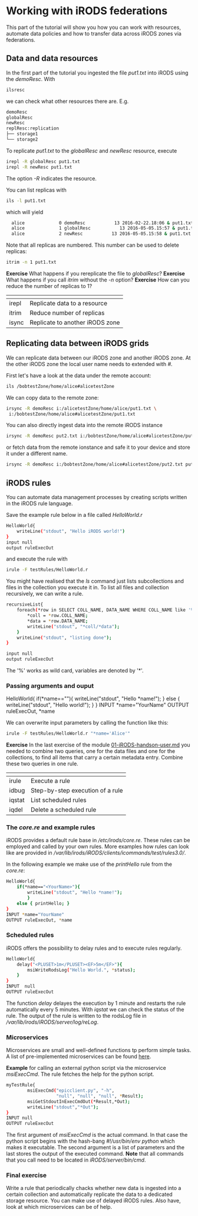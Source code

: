 # Working with iRODS federations
This part of the tutorial will show you how you can work with resources, automate data policies and how to transfer data across iRODS zones via federations.

## Data and data resources

In the first part of the tutorial you ingested the file *put1.txt* into iRODS using the *demoResc*. With 

```sh
ilsresc
```
we can check what other resources there are. E.g.

```sh
demoResc
globalResc
newResc
replResc:replication
├── storage1
└── storage2
```

To replicate *put1.txt* to the *globalResc* and *newResc* resource, execute
```sh
irepl -R globalResc put1.txt
irepl -R newResc put1.txt
```
The option *-R* indicates the resource.

You can list replicas with
```sh
ils -l put1.txt
```

which will yield
```sh
  alice             0 demoResc           13 2016-02-22.18:06 & put1.txt
  alice             1 globalResc           13 2016-05-05.15:57 & put1.txt
  alice             2 newResc           13 2016-05-05.15:58 & put1.txt
```

Note that all replicas are numbered. This number can be used to delete replicas:
```sh
itrim -n 1 put1.txt
```

**Exercise** What happens if you rereplicate the file to *globalResc*?
**Exercise** What happens if you call *itrim* without the *-n* option?
**Exercise** How can you reduce the number of replicas to 1?

[]()  | []()
------|------
irepl   | Replicate data to a resource
itrim   | Reduce number of replicas
isync   | Replicate to another iRODS zone

## Replicating data between iRODS grids
We can replicate data between our iRODS zone and another iRODS zone. At the other iRODS zone the local user name needs to extended with *#<localzone>*.

First let's have a look at the data under the remote account:
```sh
ils /bobtestZone/home/alice#alicetestZone
```

We can copy data to the remote zone:
```sh
irsync -R demoResc i:/alicetestZone/home/alice/put1.txt \
 i:/bobtestZone/home/alice#alicetestZone/put1.txt 
```
You can also directly ingest data into the remote iRODS instance
```sh
irsync -R demoResc put2.txt i:/bobtestZone/home/alice#alicetestZone/put2.txt
```
or fetch data from the remote ionstance and safe it to your device and store it under a different name.
```sh
irsync -R demoResc i:/bobtestZone/home/alice#alicetestZone/put2.txt put3.txt
```

## iRODS rules
You can automate data management processes by creating scripts written in the iRODS rule language.

Save the example rule below in a file called *HelloWorld.r*
```sh
HelloWorld{
    writeLine("stdout", "Hello iRODS world!")
}
input null
output ruleExecOut
```
and execute the rule with
```sh
irule -F testRules/HelloWorld.r
```

You might have realised that the *ls* command just lists subcollections and files in the collection you execute it in. To list all files and collection recursively, we can write a rule.
```sh
recursiveList{
    foreach(*row in SELECT COLL_NAME, DATA_NAME WHERE COLL_NAME like '%home%'){
        *coll = *row.COLL_NAME;
        *data = *row.DATA_NAME;
        writeLine("stdout", "*coll/*data");
    }
    writeLine("stdout", "listing done");
}

input null
output ruleExecOut
```
The '%' works as wild card, variables are denoted by '*'.

### Passing arguments and ouput
HelloWorld{
    if(*name=="<YourName>"){
        writeLine("stdout", "Hello *name!");
        }
    else { writeLine("stdout", "Hello world!"); }
}
INPUT *name="YourName"
OUTPUT ruleExecOut, *name

We can overwrite input parameters by calling the function like this:
```sh
irule -F testRules/HelloWorld.r "*name='Alice'"
```

**Exercise** In the last exercise of the module [01-iRODS-handson-user.md](https://github.com/EUDAT-Training/B2SAFE-B2STAGE-Training/blob/master/01-iRODS-handson-user.md) you needed to combine two queries, one for the data files and one for the collections, to find all items that carry a certain metadata entry. Combine these two queries in one rule.

[]()  | []()
------|------
irule   | Execute a rule
idbug   | Step-by-step execution of a rule
iqstat  | List scheduled rules
iqdel   | Delete a scheduled rule

### The *core.re* and example rules
iRODS provides a default rule base in */etc/irods/core.re*. These rules can be employed and called by your own rules.
More examples how rules can look like are provided in */var/lib/irods/iRODS/clients/icommands/test/rules3.0/*.

In the following example we make use of the *printHello* rule from the *core.re*:
```sh
HelloWorld{
    if(*name=="<YourName>"){
        writeLine("stdout", "Hello *name!");
        }
    else { printHello; }
}
INPUT *name="YourName"
OUTPUT ruleExecOut, *name
```

### Scheduled rules

iRODS offers the possibility to delay rules and to execute rules regularly.
```sh
HelloWorld{
    delay("<PLUSET>1m</PLUSET><EF>5m</EF>"){
        msiWriteRodsLog("Hello World.", *status);
    }
}
INPUT  null
OUTPUT ruleExecOut
```
The function *delay* delayes the execution by 1 minute and restarts the rule automatically every 5 minutes. With *iqstat* we can check the status of the rule.
The output of the rule is written to the rodsLog file in */var/lib/irods/iRODS/server/log/reLog*.

### Microservices
Microservices are small and well-defined functions tp perform simple tasks. A list of pre-implemented microservices can be found [here](https://docs.irods.org/master/doxygen/).

**Example** for calling an external python script via the microservice *msiExecCmd*. The rule fetches the help for the python script.
```sh
myTestRule{
        msiExecCmd("epicclient.py", "-h",
                   "null", "null", "null", *Result);
        msiGetStdoutInExecCmdOut(*Result,*Out);
        writeLine("stdout","*Out");
}
INPUT null
OUTPUT ruleExecOut
```
The first argument of *msiExecCmd* is the actual command. In that case the python script begins with the hash-bang *#!/usr/bin/env python* which makes it executable. The second argument is a list of parameters and the last stores the output of the executed command.
**Note** that all commands that you call need to be located in *iRODS/server/bin/cmd*. 

### Final exercise
Write a rule that periodically chacks whether new data is ingested into a certain collection and automatically replicate the data to a dedicated storage resource. You can make use of delayed iRODS rules. Also have, look at which microservices can be of help. 


